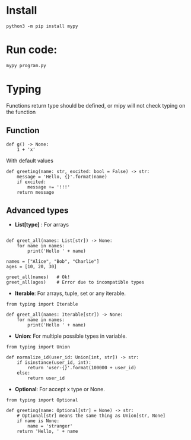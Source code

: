 # Install

```
python3 -m pip install mypy
```

# Run code:

```
mypy program.py
```

# Typing

Functions return type should be defined, or mipy will not check typing on the function

## Function

```
def g() -> None:
    1 + 'x'
```

With default values

```
def greeting(name: str, excited: bool = False) -> str:
    message = 'Hello, {}'.format(name)
    if excited:
        message += '!!!'
    return message
```

## Advanced types

- **List[type]** : For arrays

```

def greet_all(names: List[str]) -> None:
    for name in names:
        print('Hello ' + name)

names = ["Alice", "Bob", "Charlie"]
ages = [10, 20, 30]

greet_all(names)   # Ok!
greet_all(ages)    # Error due to incompatible types
```

- **Iterable**: For arrays, tuple, set or any iterable.

```
from typing import Iterable

def greet_all(names: Iterable[str]) -> None:
    for name in names:
        print('Hello ' + name)
```

- **Union**: For multiple possible types in variable.

```
from typing import Union

def normalize_id(user_id: Union[int, str]) -> str:
    if isinstance(user_id, int):
        return 'user-{}'.format(100000 + user_id)
    else:
        return user_id
```

- **Optional**: For accept x type or None.

```
from typing import Optional

def greeting(name: Optional[str] = None) -> str:
    # Optional[str] means the same thing as Union[str, None]
    if name is None:
        name = 'stranger'
    return 'Hello, ' + name
```

